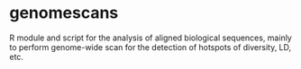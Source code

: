 # genomescans
R module and script for the analysis of aligned biological sequences, mainly to perform genome-wide scan for the detection of hotspots of diversity, LD, etc.
